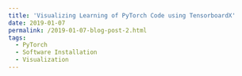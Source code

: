 ```yaml
---
title: 'Visualizing Learning of PyTorch Code using TensorboardX'
date: 2019-01-07
permalink: /2019-01-07-blog-post-2.html
tags:
  - PyTorch 
  - Software Installation 
  - Visualization 
---
```



